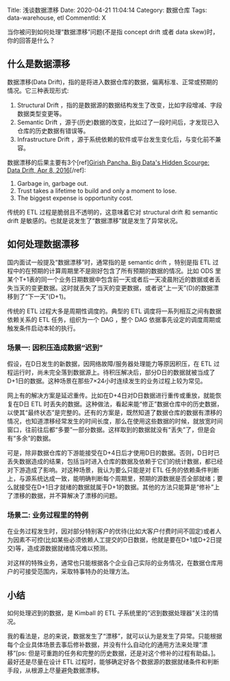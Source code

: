 Title: 浅谈数据漂移
Date: 2020-04-21 11:04:14
Category: 数据仓库
Tags: data-warehouse, etl
CommentId: X


当你被问到如何处理“数据漂移”问题(不是指 concept drift 或者 data skew)时，你的回答是什么？

<!-- PELICAN_END_SUMMARY -->

## 什么是数据漂移

数据漂移(Data Drift)，指的是将进入数据仓库的数据，偏离标准、正常或预期的情况。它三种表现形式:

1. Structural Drift ，指的是数据源的数据结构发生了改变，比如字段增减、字段数据类型变更等。
2. Semantic Drift ，源于(历史)数据的改变，比如过了一段时间后，才发现已入仓库的历史数据有错误等。
3. Infrastructure Drift ，源于系统依赖的软件或平台发生变化后，与变化前不兼容。

数据漂移的后果主要有3个[ref]<a href="https://www.cmswire.com/big-data/big-datas-hidden-scourge-data-drift/">Girish Pancha. Big Data's Hidden Scourge: Data Drift, Apr 8, 2016</a>[/ref]:

1. Garbage in, garbage out.
2. Trust takes a lifetime to build and only a moment to lose.
3. The biggest expense is opportunity cost.

传统的 ETL 过程是脆弱且不透明的，这意味着它对 structural drift 和 semantic drift 是敏感的。也就是说发生了“数据漂移”就是发生了异常状况。

## 如何处理数据漂移

国内面试一般提及“数据漂移”时，通常指的是 semantic drift ，特别是指 ETL 过程中的在预期的计算周期里不是刚好包含了所有预期的数据的情况。比如 ODS 里某个T+1表的同一个业务日期数据中包含前一天或者后一天凌晨附近的数据或者丢失当天的变更数据。这时就丢失了当天的变更数据，或者说“上一天”(D)的数据漂移到了“下一天”(D+1)。

传统的 ETL 过程大多是周期性调度的。典型的 ETL 调度将一系列相互之间有数据依赖关系的 ETL 任务，组织为一个 DAG ，整个 DAG 依据事先设定的调度周期或触发条件启动本轮的执行。

### 场景一: 因积压造成数据“迟到”

假设，在D日发生的新数据，因网络故障/服务器处理能力等原因积压，在 ETL 过程运行时，尚未完全落到数据源上。待积压解决后，部分D日的数据就被当成了D+1日的数据。这种场景在那些7×24小时连续发生的业务过程上较为常见。

网上有的解决方案是延迟重传。比如在D+4日对D日数据进行重传或重放，就能恢复在D日 ETL 时丢失的数据。这种做法，看起来能“修正”数据仓库中的历史数据，以使其“最终状态”是完整的。还有的方案是，既然知道了数据仓库的数据有漂移的情况，也知道漂移经常发生的时间长度，那么在使用这些数据的时候，就放宽时间窗口，往前往后都“多要”一部分数据。这样取到的数据就没有“丢失”了，但是会有“多余”的数据。

可是，除非数据仓库的下游能接受在D+4日后才使用D日的数据。否则，D日时已丢失数据造成的结果，包括当时进入仓库的数据及依赖于它们的统计数据，都已经对下游造成了影响。对这种场景，我认为要么只能是对 ETL 任务的依赖条件判断上，与源系统达成一致，能明确判断每个周期里，预期的源数据是否全部就绪；要么就接受在D+1日才就绪的数据就属于D+1的数据。其他的方法只能算是“修补”上了漂移的数据，并不算解决了漂移的问题。

### 场景二: 业务过程里的特例

在业务过程发生时，因对部分特别客户的优待(比如大客户付费时间不固定)或者人为因素不可控(比如某些必须依赖人工提交的D日数据，他就是要在D+1或D+2日提交)等，造成源数据就绪情况难以预测。

对这样的特殊业务，通常也只能根据各个企业自己实际的业务情况，在数据仓库用户的可接受范围内，采取特事特办的处理方法。

## 小结

如何处理迟到的数据，是 Kimball 的 ETL 子系统里的“迟到数据处理器”关注的情况。

我的看法是，总的来说，数据发生了“漂移”，就可以认为是发生了异常。只能根据每个企业具体场景去事后修补数据，并没有什么自动化的通用方法来处理“漂移”[ps: 但是可重跑的任务和完整的历史数据，还是对这个修补的过程有助益。]。最好还是尽量在设计 ETL 过程时，能够确定好各个数据源的数据就绪条件和判断手段，从根源上尽量避免数据漂移。

